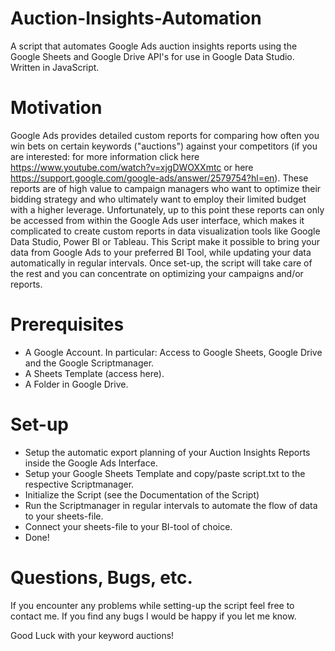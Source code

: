 # Auction-Insights-Automation
A script that automates Google Ads auction insights reports using the Google Sheets and Google Drive API's for use in Google Data Studio. Written in JavaScript.

# Motivation
Google Ads provides detailed custom reports for comparing how often you win bets on certain keywords ("auctions") against your competitors (if you are interested: for more information click here https://www.youtube.com/watch?v=xjgDWOXXmtc or here https://support.google.com/google-ads/answer/2579754?hl=en). These reports are of high value to campaign managers who want to optimize their bidding strategy and who ultimately want to employ their limited budget with a higher leverage. Unfortunately, up to this point these reports can only be accessed from within the Google Ads user interface, which makes it complicated to create custom reports in data visualization tools like Google Data Studio, Power BI or Tableau. This Script make it possible to bring your data from Google Ads to your preferred BI Tool, while updating your data automatically in regular intervals. Once set-up, the script will take care of the rest and you can concentrate on optimizing your campaigns and/or reports.

# Prerequisites
- A Google Account. In particular: Access to Google Sheets, Google Drive and the Google Scriptmanager.
- A Sheets Template (access here).
- A Folder in Google Drive.

# Set-up
- Setup the automatic export planning of your Auction Insights Reports inside the Google Ads Interface.
- Setup your Google Sheets Template and copy/paste script.txt to the respective Scriptmanager.
- Initialize the Script (see the Documentation of the Script)
- Run the Scriptmanager in regular intervals to automate the flow of data to your sheets-file.
- Connect your sheets-file to your BI-tool of choice.
- Done!

# Questions, Bugs, etc.
If you encounter any problems while setting-up the script feel free to contact me. If you find any bugs I would be happy if you let me know.

Good Luck with your keyword auctions!
